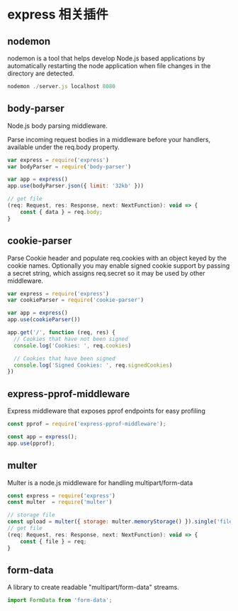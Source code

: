 # express 相关插件

## nodemon

nodemon is a tool that helps develop Node.js based applications by automatically restarting the node application when file changes in the directory are detected.

```js
nodemon ./server.js localhost 8080
```

## body-parser

Node.js body parsing middleware.

Parse incoming request bodies in a middleware before your handlers, available under the req.body property.

```js
var express = require('express')
var bodyParser = require('body-parser')

var app = express()
app.use(bodyParser.json({ limit: '32kb' }))

// get file
(req: Request, res: Response, next: NextFunction): void => {
    const { data } = req.body;
}
```

## cookie-parser

Parse Cookie header and populate req.cookies with an object keyed by the cookie names. 
Optionally you may enable signed cookie support by passing a secret string, which assigns req.secret so it may be used by other middleware.

```js
var express = require('express')
var cookieParser = require('cookie-parser')

var app = express()
app.use(cookieParser())

app.get('/', function (req, res) {
  // Cookies that have not been signed
  console.log('Cookies: ', req.cookies)

  // Cookies that have been signed
  console.log('Signed Cookies: ', req.signedCookies)
})
```

## express-pprof-middleware

Express middleware that exposes pprof endpoints for easy profiling

```js
const pprof = require('express-pprof-middleware');

const app = express();
app.use(pprof);
```

## multer

Multer is a node.js middleware for handling multipart/form-data

```js
const express = require('express')
const multer  = require('multer')

// storage file
const upload = multer({ storage: multer.memoryStorage() }).single('file');
// get file
(req: Request, res: Response, next: NextFunction): void => {
    const { file } = req;
}
```

## form-data

A library to create readable "multipart/form-data" streams.

```js
import FormData from 'form-data';
```
